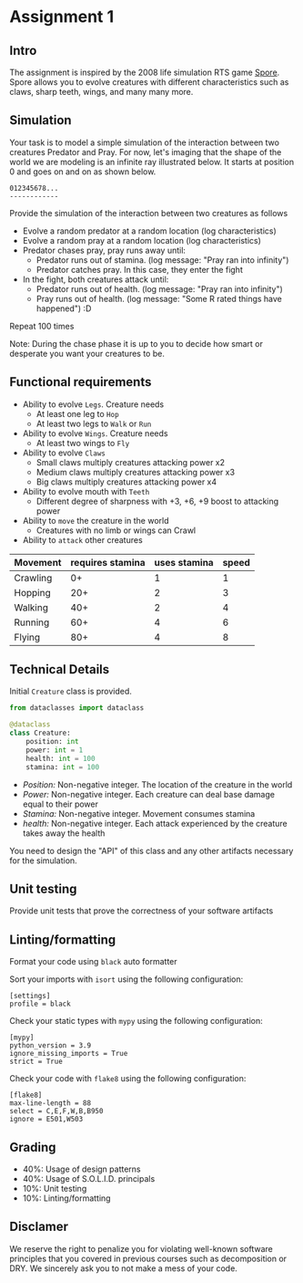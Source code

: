 # Assignment 1

## Intro

The assignment is inspired by the 2008 life simulation RTS game [Spore](https://www.spore.com/). Spore allows you to evolve creatures with different characteristics such as claws, sharp teeth, wings, and many many more.

## Simulation

Your task is to model a simple simulation of the interaction between two creatures Predator and Pray. For now, let's imaging that the shape of the world we are modeling is an infinite ray illustrated below. It starts at position 0 and goes on and on as shown below.

```
012345678...
------------
```

Provide the simulation of the interaction between two creatures as follows

- Evolve a random predator at a random location (log characteristics)
- Evolve a random pray at a random location (log characteristics)
- Predator chases pray, pray runs away until:
  * Predator runs out of stamina. (log message: "Pray ran into infinity")
  * Predator catches pray. In this case, they enter the fight
- In the fight, both creatures attack until:
  * Predator runs out of health. (log message: "Pray ran into infinity")
  * Pray runs out of health. (log message: "Some R rated things have happened") :D

Repeat 100 times

Note: During the chase phase it is up to you to decide how smart or desperate you want your creatures to be.

## Functional requirements

- Ability to evolve `Legs`. Creature needs
  * At least one leg to `Hop`
  * At least two legs to `Walk` or `Run`
- Ability to evolve `Wings`. Creature needs
  * At least two wings to `Fly`
- Ability to evolve `Claws`
  * Small claws multiply creatures attacking power x2
  * Medium claws multiply creatures attacking power x3
  * Big claws multiply creatures attacking power x4
- Ability to evolve mouth with `Teeth`
  * Different degree of sharpness with +3, +6, +9 boost to attacking power
- Ability to `move` the creature in the world
  * Creatures with no limb or wings can Crawl
- Ability to `attack` other creatures

Movement | requires stamina | uses stamina | speed |
---------|------------------|--------------|-------|
Crawling | 0+               | 1            | 1     |
Hopping  | 20+              | 2            | 3     |
Walking  | 40+              | 2            | 4     |
Running  | 60+              | 4            | 6     |
Flying   | 80+              | 4            | 8     |


## Technical Details

Initial `Creature` class is provided.

```python
from dataclasses import dataclass

@dataclass
class Creature:
    position: int
    power: int = 1
    health: int = 100
    stamina: int = 100

```

- *Position:* Non-negative integer. The location of the creature in the world
- *Power:* Non-negative integer. Each creature can deal base damage equal to their power
- *Stamina:* Non-negative integer. Movement consumes stamina
- *health:* Non-negative integer. Each attack experienced by the creature takes away the health

You need to design the "API" of this class and any other artifacts necessary for the simulation.

## Unit testing

Provide unit tests that prove the correctness of your software artifacts

## Linting/formatting

Format your code using `black` auto formatter

Sort your imports with `isort` using the following configuration:

```
[settings]
profile = black
```

Check your static types with `mypy` using the following configuration:

```
[mypy]
python_version = 3.9
ignore_missing_imports = True
strict = True
```

Check your code with `flake8` using the following configuration:

```
[flake8]
max-line-length = 88
select = C,E,F,W,B,B950
ignore = E501,W503
```

## Grading

- 40%: Usage of design patterns
- 40%: Usage of S.O.L.I.D. principals
- 10%: Unit testing
- 10%: Linting/formatting

## Disclamer

We reserve the right to penalize you for violating well-known software principles that you covered in previous courses such as decomposition or DRY. We sincerely ask you to not make a mess of your code.
